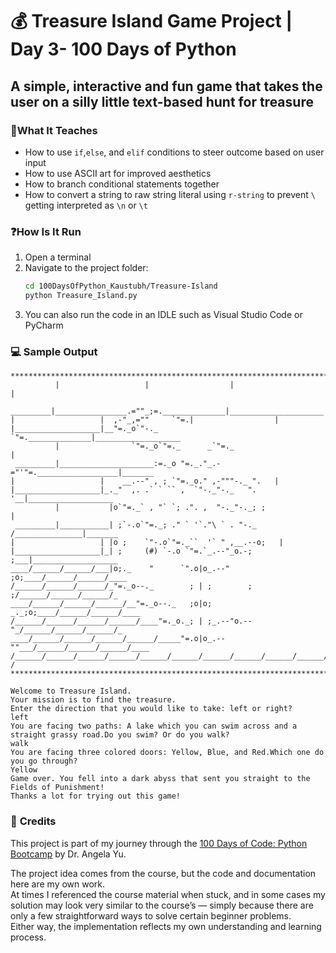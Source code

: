 # 💰 Treasure Island Game  Project | Day 3- 100 Days of Python

## A simple, interactive and fun game that takes the user on a silly little text-based hunt for treasure

### 📖**What It Teaches**
 - How to use `if`,`else`, and `elif` conditions to steer outcome based on user input
 - How to use ASCII art for improved aesthetics
 - How to branch conditional statements together
 - How to convert a string to raw string literal using `r-string` to prevent `\` getting interpreted as `\n` or `\t`
### ❓**How Is It Run**

1. Open a terminal  
2. Navigate to the project folder:
   ```bash
   cd 100DaysOfPython_Kaustubh/Treasure-Island
   python Treasure_Island.py
   ```
3. You can also run the code in an IDLE such as Visual Studio Code or PyCharm

### 💻 **Sample Output**
```
*******************************************************************************
          |                   |                  |                     |
 _________|________________.=""_;=.______________|_____________________|_______
|                   |  ,-"_,=""     `"=.|                  |
|___________________|__"=._o`"-._        `"=.______________|___________________
          |                `"=._o`"=._      _`"=._                     |
 _________|_____________________:=._o "=._."_.-="'"=.__________________|_______
|                   |    __.--" , ; `"=._o." ,-"""-._ ".   |
|___________________|_._"  ,. .` ` `` ,  `"-._"-._   ". '__|___________________
          |           |o`"=._` , "` `; .". ,  "-._"-._; ;              |
 _________|___________| ;`-.o`"=._; ." ` '`."\ ` . "-._ /_______________|_______
|                   | |o ;    `"-.o`"=._``  '` " ,__.--o;   |
|___________________|_| ;     (#) `-.o `"=.`_.--"_o.-; ;___|___________________
____/______/______/___|o;._    "      `".o|o_.--"    ;o;____/______/______/____
/______/______/______/_"=._o--._        ; | ;        ; ;/______/______/______/_
____/______/______/______/__"=._o--._   ;o|o;     _._;o;____/______/______/____
/______/______/______/______/____"=._o._; | ;_.--"o.--"_/______/______/______/_
____/______/______/______/______/_____"=.o|o_.--""___/______/______/______/____
/______/______/______/______/______/______/______/______/______/______/_____ /
*******************************************************************************

Welcome to Treasure Island.
Your mission is to find the treasure.
Enter the direction that you would like to take: left or right?
left
You are facing two paths: A lake which you can swim across and a straight grassy road.Do you swim? Or do you walk?
walk
You are facing three colored doors: Yellow, Blue, and Red.Which one do you go through?
Yellow
Game over. You fell into a dark abyss that sent you straight to the Fields of Punishment!
Thanks a lot for trying out this game!

```

### 🙏 **Credits**
This project is part of my journey through the 
[100 Days of Code: Python Bootcamp](https://www.udemy.com/course/100-days-of-code/) by Dr. Angela Yu.  

The project idea comes from the course, but the code and documentation here are my own work.  
At times I referenced the course material when stuck, and in some cases my solution may look very similar to the course’s — simply because there are only a few straightforward ways to solve certain beginner problems.  
Either way, the implementation reflects my own understanding and learning process.